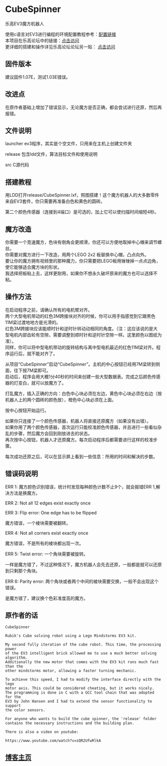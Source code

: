 # CubeSpinner

乐高EV3魔方机器人

使用c语言对EV3进行编程的环境配置教程参考：[配置链接](http://bbs.cmnxt.com/thread-13374-1-1.html)  
本项目在乐高论坛中的链接：[点击访问](https://bbs.cmnxt.com/thread-58636-1-1.html)  
更详细的搭建和操作详见乐高论坛论坛另一贴： [点击访问](http://bbs.cmnxt.com/thread-22447-1-1.html)  

## 固件版本

建议固件1.07E，测试1.03E错误。

## 改进点

在原作者基础上增加了错误显示，无论魔方是否正确，都会尝试进行还原，然后再报错。

## 文件说明

launcher ev3程序，其实是个空文件，只用来在主机上创建文件夹

release 包含ldd文件，算法目标文件和使用说明

src C源代码

## 搭建教程

用LDD打开release/CubeSpinner.lxf，照图搭建！这个魔方机器人的大多数零件来自EV3套件，你只需要再准备白色和黄色的圆砖。

第二个颜色传感器（连接到4端口）是可选的，加上它可以使扫描时间缩短4秒。

## 魔方改造

你需要一个竞速魔方，色块有倒角会更顺滑，你还可以方便地取掉中心帽来调节螺丝。  
你需要对魔方进行一下改造，用两个LEGO 2x2 板替换中心帽，凸点向外。  
要让你的魔方拥有视频里的那种魔力，你只需要把LEGO板用锉锉掉一点点边角，使它能够适合魔方块的形状。  
我选择把板粘上去，这样更耐用，如果你不想永久破坏原来的魔方也可以选择不粘。  

## 操作方法

在启动程序之前，请确认所有的电机臂对齐。  
两个大型电机带动的红色3M跨接块对齐的时候，你可以用手指感觉到它跟黑色11M梁过渡地地方是光滑的。  
红色3M跨接块应该能顺时针和逆时针转动动相同的角度。（注：这应该说的是大型电机内部齿轮有空隙，需要调整到顺时针和逆时针空隙一样。这里颜色以图纸为准）。  
同样，你可以将中型电机带动的旋转结构与离中型电机最近的红色11M梁对齐。程序运行后，就不能对齐了。  

从项目“CubeSpinner”启动“CubeSpinner”。主机的中心按钮已经用7M梁转到侧面，往下按7M梁即可。  
启动后，程序会用大概1分40秒的时间来创建一些大型数据表。完成之后颜色传感器的灯变白，就可以放魔方了。  

打乱魔方，插入正确的方向：白色中心块必须在左边，黄色中心块必须在右边（按机器人上的两个圆砖的颜色放），橙色中心块必须在上面。  

按中心按钮开始运行。  

如果你只连接了一个颜色传感器，机器人将直接还原魔方（如果没有出错）。  
如果你用了两个颜色传感器，首次运行只能校准颜色传感器，并且进行一些看似杂乱的步骤，然后魔方会回到刚放进去的状态。  
再次按中心按钮，机器人才还原魔方。每次启动程序后都需要进行这样的校准步骤。  

每次成功还原之后，可以在显示屏上看到一些信息：所用的时间和解决的步数。

## 错误码说明

ERR 1: 魔方颜色识别错误，统计时发现每种颜色计数不止9个，就会报错ERR 1,解决方法是换魔方。

ERR 2: Not all 12 edges exist exactly once

ERR 3: Flip error: One edge has to be flipped

魔方错误，一个棱块需要被翻转。

ERR 4: Not all corners exist exactly once

魔方错误，不是所有的棱块都出现一次。

ERR 5: Twist error: 一个角块需要被旋转。

一样是魔方错了，不过这种情况下，魔方机器人会先去还原，一般都是就可以还原到只剩那个角块。

ERR 6: Parity error: 两个角块或者两个中间的棱块需要交换，一般不会出现这个错误。

是魔方错了，建议换个色彩准度高的魔方。

## 原作者的话

```text
CubeSpinner

Rubik's Cube solving robot using a Lego Mindstorms EV3 kit.

My second fully iteration of the cube robot. This time, the processing power 
of the EV3 intelligent brick allowed me to use a much better solving algorithm.
Additionally the new motor that comes with the EV3 kit runs much fast than the
other mindstorms motor, allowing a faster turning mechanic.

To achieve this speed, I had to modify the interface directly with the lego 
motor axis. This could be considered cheating, but it works nicely.
The programming is done in C with a GCC tool chain that was adopted for the
EV3 by John Hansen and I had to extend the sensor functionality to support
the color sensors.

For anyone who wants to build the cube spinner, the 'release' folder
contains the necessary instructions and the building plan.

There is also a video on youtube:

https://www.youtube.com/watch?v=zQR2UfwRlkA
```

## [博客主页](https://blog.maxiang.vip/)
